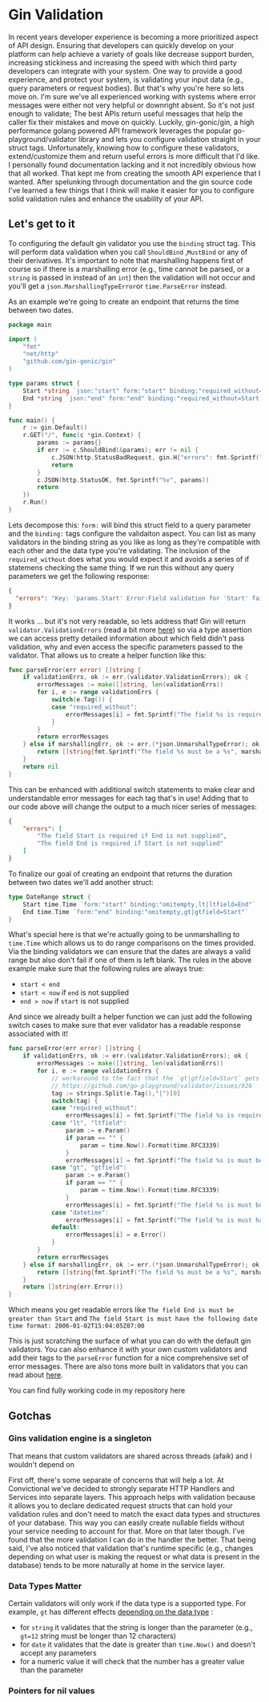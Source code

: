 # Gin Validation
In recent years developer experience is becoming a more prioritized aspect of API design. Ensuring that developers can quickly develop on your platform can help achieve a variety of goals like decrease support burden, increasing stickiness and increasing the speed with which third party developers can integrate with your system. One way to provide a good experience, and protect your system, is validating your input data (e.g., query parameters or request bodies). But that's why you're here so lets move on.
I'm sure we've all experienced working with systems where error messages were either not very helpful or downright absent. So it's not just enough to validate; The best APIs return useful messages that help the caller fix their mistakes and move on quickly.
Luckily, gin-gonic/gin, a high performance golang powered API framework leverages the popular go-playground/validator library and lets you configure validation straight in your struct tags. 
Unfortunately, knowing how to configure these validators, extend/customize them and return useful errors is more difficult that I'd like. I personally found documentation lacking and it not incredibly obvious how that all worked. That kept me from creating the smooth API experience that I wanted. 
After spelunking through documentation and the gin source code I've learned a few things that I think will make it easier for you to configure solid validation rules and enhance the usability of your API.

## Let's get to it
To configuring the default gin validator you use the `binding` struct tag. This will perform data validation when you call `ShouldBind` ,`MustBind` or any of their derivatives. It's important to note that marshalling happens first of course so if there is a marshalling error (e.g., time cannot be parsed, or a `string` is passed in instead of an `int`) then the validation will not occur and you'll get a `json.MarshallingTypeError`or `time.ParseError` instead. 

As an example we're going to create an endpoint that returns the time between two dates. 
```go
package main

import (
	"fmt"
	"net/http"
	"github.com/gin-gonic/gin"
)

type params struct {
	Start *string `json:"start" form:"start" binding:"required_without=End,omitempty,datetime=2006-01-02T15:04:05Z07:00"`
	End *string `json:"end" form:"end" binding:"required_without=Start,omitempty,datetime=2006-01-02T15:04:05Z07:00"`
}

func main() {
	r := gin.Default()
	r.GET("/", func(c *gin.Context) {
		params := params{}
		if err := c.ShouldBind(&params); err != nil {
			c.JSON(http.StatusBadRequest, gin.H{"errors": fmt.Sprintf("%v", err)})
			return
		}
		c.JSON(http.StatusOK, fmt.Sprintf("%v", params))
		return
	})
	r.Run() 
}
```

Lets decompose this:
`form:` will bind this struct field to a query parameter and the `binding:` tags configure the validaiton aspect. You can list as many validators in the binding string as you like as long as they're compatible with each other and the data type you're validating. The inclusion of the `required_without` does what you would expect it and avoids a series of if statemens checking the same thing. 
If we run this without any query parameters we get the following response:
```json
{
  "errors": "Key: 'params.Start' Error:Field validation for 'Start' failed on the 'required_without' tag\nKey: 'params.End' Error:Field validation for 'End' failed on the 'required_without' tag"
}
```

It works … but it's not very readable, so lets address that!
Gin will return `validator.ValidationErrors` (read a bit more [here](https://pkg.go.dev/github.com/go-playground/validator/v10#hdr-Validation_Functions_Return_Type_error)) so via a type assertion we can access pretty detailed information about which field didn't pass validation, why and even access the specific parameters passed to the validator. That allows us to create a helper function like this:
```go
func parseError(err error) []string {
	if validationErrs, ok := err.(validator.ValidationErrors); ok {
		errorMessages := make([]string, len(validationErrs))
		for i, e := range validationErrs {
			switch(e.Tag()) {
			case "required_without":
				errorMessages[i] = fmt.Sprintf("The field %s is required if %s is not supplied", e.Field(), e.Param())
			}
		}
		return errorMessages
	} else if marshallingErr, ok := err.(*json.UnmarshalTypeError); ok {
		return []string{fmt.Sprintf("The field %s must be a %s", marshallingErr.Field, marshallingErr.Type.String())}
	}
	return nil
}
```

This can be enhanced with additional switch statements to make clear and understandable error messages for each tag that's in use!
Adding that to our code above will change the output to a much nicer series of messages:
```json
{
	"errors": [
		"The field Start is required if End is not supplied",
		"The field End is required if Start is not supplied"
	]
}
```

To finalize our goal of creating an endpoint that returns the duration between two dates we'll add another struct:
```go
type DateRange struct {
	Start time.Time `form:"start" binding:"omitempty,lt|ltfield=End"`
	End time.Time `form:"end" binding:"omitempty,gt|gtfield=Start"`
}
```
What's special here is that we're actually going to be unmarshalling to `time.Time` which allows us to do range comparisons on the times provided. Via the binding validators we can ensure that the dates are always a valid range but also don't fail if one of them is left blank. The rules in the above example make sure that the following rules are always true:
* `start < end`
* `start < now` if `end` is not supplied
* `end > now` if `start` is not supplied 

And since we already built a helper function we can just add the following switch cases to make sure that ever validator has a readable response associated with it!
```go
func parseError(err error) []string {
	if validationErrs, ok := err.(validator.ValidationErrors); ok {
		errorMessages := make([]string, len(validationErrs))
		for i, e := range validationErrs {
			// workaround to the fact that the `gt|gtfield=Start` gets passed as an entire tag for some reason
			// https://github.com/go-playground/validator/issues/926
			tag := strings.Split(e.Tag(),"|")[0] 
			switch(tag) {
			case "required_without":
				errorMessages[i] = fmt.Sprintf("The field %s is required if %s is not supplied", e.Field(), e.Param())
			case "lt", "ltfield":
				param := e.Param()
				if param == "" {
					param = time.Now().Format(time.RFC3339)
				}
				errorMessages[i] = fmt.Sprintf("The field %s is must be less than %s", e.Field(), param)
			case "gt", "gtfield":
				param := e.Param()
				if param == "" {
					param = time.Now().Format(time.RFC3339)
				}
				errorMessages[i] = fmt.Sprintf("The field %s is must be greater than %s", e.Field(), param)
			case "datetime":
				errorMessages[i] = fmt.Sprintf("The field %s is must have the following date time format: %s", e.Field(), e.Param())
			default:
				errorMessages[i] = e.Error()
			}
		}
		return errorMessages
	} else if marshallingErr, ok := err.(*json.UnmarshalTypeError); ok {
		return []string{fmt.Sprintf("The field %s must be a %s", marshallingErr.Field, marshallingErr.Type.String())}
	}
	return []string{err.Error()}
}
```

Which means you get readable errors like  `The field End is must be greater than Start` and `The field Start is must have the following date time format: 2006-01-02T15:04:05Z07:00`

This is just scratching the surface of what you can do with the default gin validators. You can also enhance it with your own custom validators and add their tags to the `parseError` function for a nice comprehensive set of error messages. There are also tons more built in validators that you can read about [here](https://pkg.go.dev/github.com/go-playground/validator#hdr-Baked_In_Validators_and_Tags).

You can find fully working code in my repository here
## Gotchas
### Gins validation engine is a singleton
That means that custom validators are shared across threads (afaik) and I wouldn't depend on 

First off, there's some separate of concerns that will help a lot. At Convictional we've decided to strongly separate HTTP Handlers and Services into separate layers. This approach helps with validation because it allows you to declare dedicated request structs that can hold your validation rules and don't need to match the exact data types and structures of your database. This way you can easily create nullable fields without your service needing to account for that. More on that later though. 
I've found that the more validation I can do in the handler the better. That being said, I've also noticed that validation that's runtime specific (e.g., changes depending on what user is making the request or what data is present in the database) tends to be more naturally at home in the service layer.
### Data Types Matter
Certain validators will only work if the data type is a supported type. For example, `gt` has different effects [depending on the data type](https://pkg.go.dev/github.com/go-playground/validator/v10#hdr-Greater_Than) :
* for `string` it validates that the string is longer than the parameter (e.g., `gt=12` string must be longer than 12 characters)
* for `date` it validates that the date is greater than `time.Now()` and doesn't accept any parameters 
* for a numeric value it will check that the number has a greater value than the parameter
### Pointers for nil values